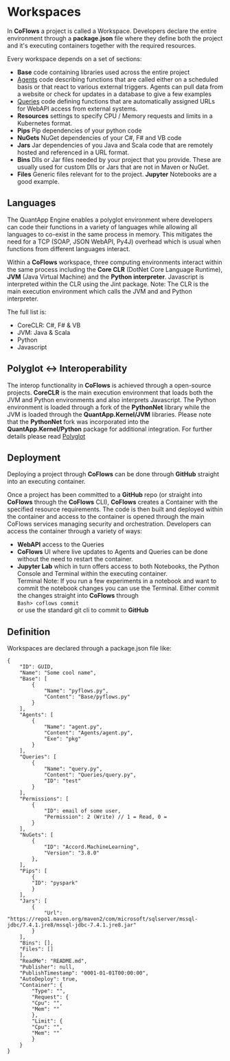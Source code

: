 Workspaces
===
In **CoFlows** a project is called a Workspace. Developers declare the entire environment through a **package.json** file where they define both the project and it's executing containers together with the required resources.

Every workspace depends on a set of sections:
* **Base** code containing libraries used across the entire project
* [Agents](Agents/General.md "Agents") code describing functions that are called either on a scheduled basis or that react to various external triggers. Agents can pull data from a website or check for updates in a database to give a few examples
* [Queries](Queries/General.md "Queries") code defining functions that are automatically assigned URLs for WebAPI access from external systems.
* **Resources** settings to specify CPU / Memory requests and limits in a Kubernetes format.
* **Pips** Pip dependencies of your python code
* **NuGets** NuGet dependencies of your C#, F# and VB code
* **Jars** Jar dependencies of you Java and Scala code that are remotely hosted and referenced in a URL format.
* **Bins** Dlls or Jar files needed by your project that you provide. These are usually used for custom Dlls or Jars that are not in Maven or NuGet. 
* **Files** Generic files relevant for to the project. **Jupyter** Notebooks are a good example.

## Languages
The QuantApp Engine enables a polyglot environment where developers can code their functions in a variety of languages while allowing all languages to co-exist in the same process in memory. This mitigates the need for a TCP (SOAP, JSON WebAPI, Py4J) overhead which is usual when functions from different languages interact.

Within a **CoFlows** workspace, three computing environments interact within the same process including the **Core CLR** (DotNet Core Language Runtime), **JVM** (Java Virtual Machine) and the **Python interpreter**. Javascript is interpreted within the CLR using the Jint package. 
Note: The CLR is the main execution environment which calls the JVM and and Python interpreter.

The full list is:
* CoreCLR: C#, F# & VB
* JVM: Java & Scala
* Python
* Javascript

## Polyglot <-> Interoperability
The interop functionality in **CoFlows** is achieved through a open-source projects. **CoreCLR** is the main execution environment that loads both the JVM and Python environments and also interprets Javascript. The Python environment is loaded through a fork of the **PythonNet** library while the JVM is loaded through the **QuantApp.Kernel/JVM** libraries. Please note that the **PythonNet** fork was incorporated into the **QuantApp.Kernel/Python** package for additional integration. For further details please read [Polyglot](Polygot/General.md "Polyglot")

## Deployment
Deploying a project through **CoFlows** can be done through **GitHub** straight into an executing container. 

Once a project has been committed to a **GitHub** repo (or straight into **CoFlows** through the **CoFlows** CLI), **CoFlows** creates a Container with the specified resource requirements. The code is then built and deployed within the container and access to the container is opened through the main CoFlows services managing security and orchestration. Developers can access the container through a variety of ways:
* **WebAPI** access to the Queries
* **CoFlows** UI where live updates to Agents and Queries can be done without the need to restart the container.
* **Jupyter Lab** which in turn offers access to both Notebooks, the Python Console and Terminal within the executing container.  
  Terminal Note: If you run a few experiments in a notebook and want to commit the notebook changes you can use the Terminal. Either commit the changes straight into **CoFlows** through  
  `Bash> coflows commit`  
  or use the standard git cli to commit to **GitHub**  


## Definition

Workspaces are declared through a package.json file like:

    {
        "ID": GUID,
        "Name": "Some cool name",
        "Base": [
            {
                "Name": "pyflows.py",
                "Content": "Base/pyflows.py"
            }
        ],
        "Agents": [
            {
                "Name": "agent.py",
                "Content": "Agents/agent.py",
                "Exe": "pkg"
            }
        ],
        "Queries": [
            {
                "Name": "query.py",
                "Content": "Queries/query.py",
                "ID": "test"
            }
        ],
        "Permissions": [
            {
                "ID": email of some user,
                "Permission": 2 (Write) // 1 = Read, 0 = 
            }
        ],
        "NuGets": [
            {
                "ID": "Accord.MachineLearning",
                "Version": "3.8.0"
            },
        ],
        "Pips": [
            {
            "ID": "pyspark"
            }
        ],
        "Jars": [
            {
                "Url": "https://repo1.maven.org/maven2/com/microsoft/sqlserver/mssql-jdbc/7.4.1.jre8/mssql-jdbc-7.4.1.jre8.jar"
            }
        ],
        "Bins": [],
        "Files": []
        ],
        "ReadMe": "README.md",
        "Publisher": null,
        "PublishTimestamp": "0001-01-01T00:00:00",
        "AutoDeploy": true,
        "Container": {
            "Type": "",
            "Request": {
            "Cpu": "",
            "Mem": ""
            },
            "Limit": {
            "Cpu": "",
            "Mem": ""
            }
        }
    }
